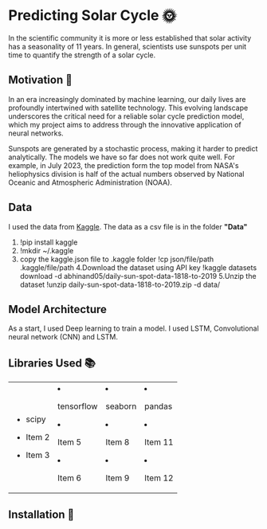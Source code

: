 # Predicting Solar Cycle 🌞
In the scientific community it is more or less established that solar activity has a seasonality of 11 years. In general, scientists use sunspots per unit time to quantify the strength of a solar cycle. 

## Motivation 🚀

In an era increasingly dominated by machine learning, our daily lives are profoundly intertwined with satellite technology. This evolving landscape underscores the critical need for a reliable solar cycle prediction model, which my project aims to address through the innovative application of neural networks.

Sunspots are generated by a stochastic process, making it harder to predict analytically. The models we have so far does not work quite well. For example, in July 2023, the prediction form the top model from NASA's heliophysics division is half of the actual numbers observed by National Oceanic and Atmospheric Administration (NOAA). 

## Data
I used the data from  [Kaggle](https://www.kaggle.com/datasets/abhinand05/daily-sun-spot-data-1818-to-2019). 
The data as a csv file is in the folder **"Data"**

1. !pip install kaggle
2. !mkdir ~/.kaggle
3. copy the kaggle.json file to .kaggle folder
!cp json/file/path .kaggle/file/path
4.Download the dataset using API key
!kaggle datasets download -d abhinand05/daily-sun-spot-data-1818-to-2019
5.Unzip the dataset
!unzip daily-sun-spot-data-1818-to-2019.zip -d data/

## Model Architecture
As a start, I used Deep learning to train a model. I used LSTM, Convolutional neural network (CNN) and LSTM.

## Libraries Used 📚
<table>
<tr>
  <td>

- scipy
- Item 2
- Item 3

  </td>
  <td>

- tensorflow
- Item 5
- Item 6

  </td>
  <td>

- seaborn
- Item 8
- Item 9

  </td>
  <td>

- pandas
- Item 11
- Item 12

  </td>
</tr>
</table>


## Installation 🔧
